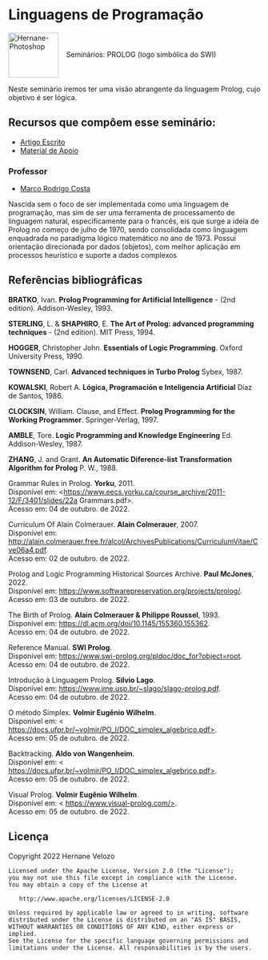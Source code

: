 # Linguagens de Programação

<img align="center" alt="Hernane-Photoshop" height="90" width="100" src="https://user-images.githubusercontent.com/88516429/192560913-6b30bc8c-562f-4012-b6fe-4b8687c373d7.png">        Seminários: PROLOG (logo simbólica do SWI)
<br>

Neste seminário iremos ter uma visão abrangente da linguagem Prolog, cujo objetivo é ser lógica.


## Recursos que compôem esse seminário:
* [Artigo Escrito](https://www.escavador.com/sobre/486266/marco-rodrigo-costa)
* [Material de Apoio](https://www.escavador.com/sobre/486266/marco-rodrigo-costa)


### Professor
* [Marco Rodrigo Costa](https://www.escavador.com/sobre/486266/marco-rodrigo-costa)

Nascida sem o foco de ser implementada como uma linguagem de programação, mas sim de ser uma ferramenta de processamento de linguagem natural, especificamente para o francês, eis que surge a ideia de Prolog no começo de julho de 1970, sendo consolidada como linguagem enquadrada no paradigma lógico matemático no ano de 1973. Possui orientação direcionada por dados (objetos), com melhor aplicação em processos heurístico e suporte a dados complexos


## Referências bibliográficas


**BRATKO**, Ivan. **Prolog Programming for Artificial Intelligence** - (2nd edition).
Addison-Wesley, 1993.

**STERLING**, L. & **SHAPHIRO**, E. **The Art of Prolog: advanced programming techniques** - (2nd edition). 
MIT Press, 1994.

**HOGGER**, Christopher John. **Essentials of Logic Programming**.
Oxford University Press, 1990.

**TOWNSEND**, Carl. **Advanced techniques in Turbo Prolog**
Sybex, 1987.

**KOWALSKI**, Robert A. **Lógica, Programación e Inteligencia Artificial**
Díaz de Santos, 1986.

**CLOCKSIN**, William. Clause, and Effect. **Prolog Programming for the Working Programmer**. 
Springer-Verlag, 1997.

**AMBLE**, Tore. **Logic Programming and Knowledge Engineering**
Ed. Addison-Wesley, 1987.

**ZHANG**, J. and Grant. **An Automatic Diference-list Transformation Algorithm for Prolog**
P. W., 1988.

Grammar Rules in Prolog. **Yorku**, 2011. 
<br>Disponível em: <https://www.eecs.yorku.ca/course_archive/2011-12/F/3401/slides/22a Grammars.pdf>.
<br>Acesso em: 04 de outubro. de 2022.

Curriculum Of Alain Colmerauer. **Alain Colmerauer**, 2007. 
<br>Disponível em: <http://alain.colmerauer.free.fr/alcol/ArchivesPublications/CurriculumVitae/Cve06a4.pdf>.
<br>Acesso em: 02 de outubro. de 2022.

Prolog and Logic Programming Historical Sources Archive. **Paul McJones**, 2022. 
<br>Disponível em: <https://www.softwarepreservation.org/projects/prolog/>. 
<br>Acesso em: 03 de outubro. de 2022.

The Birth of Prolog. **Alain Colmerauer & Philippe Roussel**, 1993.
<br>Disponível em: <https://dl.acm.org/doi/10.1145/155360.155362>. 
<br>Acesso em: 04 de outubro. de 2022.

Reference Manual. **SWI Prolog**. 
<br>Disponível em: <https://www.swi-prolog.org/pldoc/doc_for?object=root>. 
<br>Acesso em: 04 de outubro. de 2022.

Introdução à Linguagem Prolog. **Silvio Lago**.
<br>Disponível em: <https://www.ime.usp.br/~slago/slago-prolog.pdf>.
<br>Acesso em: 04 de outubro. de 2022.

O método Simplex. **Volmir Eugênio Wilhelm**.
<br>Disponível em: < https://docs.ufpr.br/~volmir/PO_I/DOC_simplex_algebrico.pdf>.
<br>Acesso em: 05 de outubro. de 2022.

Backtracking. **Aldo von Wangenheim**.
<br>Disponível em: < https://docs.ufpr.br/~volmir/PO_I/DOC_simplex_algebrico.pdf>.
<br>Acesso em: 05 de outubro. de 2022.

Visual Prolog. **Volmir Eugênio Wilhelm**.
<br>Disponível em: < https://www.visual-prolog.com/>.
<br>Acesso em: 05 de outubro. de 2022.



## Licença

Copyright 2022 Hernane Velozo
    
    Licensed under the Apache License, Version 2.0 (the "License");
    you may not use this file except in compliance with the License.
    You may obtain a copy of the License at

       http://www.apache.org/licenses/LICENSE-2.0

    Unless required by applicable law or agreed to in writing, software
    distributed under the License is distributed on an "AS IS" BASIS,
    WITHOUT WARRANTIES OR CONDITIONS OF ANY KIND, either express or implied.
    See the License for the specific language governing permissions and
    limitations under the License. All responsabilities is by the users.
